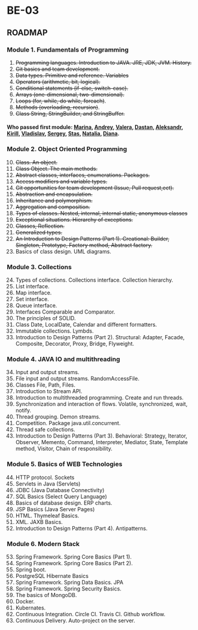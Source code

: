# BE-03

## ROADMAP
### Module 1. Fundamentals of Programming
1. ~~Programming languages. Introduction to JAVA. JRE, JDK, JVM. History.~~
2. ~~Git basics and team development.~~
3. ~~Data types. Primitive and reference. Variables~~
4. ~~Operators (arithmetic, bit, logical).~~
5. ~~Conditional statements (if-else, switch-case).~~
6. ~~Arrays (one-dimensional, two-dimensional).~~
7. ~~Loops (for, while, do while, foreach)~~.
8. ~~Methods (overloading, recursion)~~.
9. ~~Class String, StringBuilder, and StringBuffer.~~

#### Who passed first module: [Marina](https://github.com/Marina2302), [Andrey](https://github.com/Quertte), [Valera](https://github.com/ValeraDanilov), [Dastan](https://github.com/McHutov), [Aleksandr](https://github.com/grom4er/MyFirstGitRepo), [Kirill](https://github.com/MaTiFaX), [Vladislav](https://github.com/Kseenod), [Sergey](https://github.com/Fr0z3Nn), [Stas]( https://github.com/stas8987), [Natalia](https://github.com/Natalya-Zay/repositoryStorm), [Diana](https://github.com/klarimonda).
 
### Module 2. Object Oriented Programming
10. ~~Class. An object.~~
11. ~~Class Object. The main methods.~~
12. ~~Abstract classes, interfaces, enumerations. Packages.~~
13. ~~Access modifiers and variable types.~~
14. ~~Git opportunities for team development (Issue, Pull request,ect).~~
15. ~~Abstraction and encapsulation.~~
16. ~~Inheritance and polymorphism.~~
17. ~~Aggregation and composition.~~
18. ~~Types of classes. Nested, internal, internal static, anonymous classes~~
19.  ~~Exceptional situations. Hierarchy of exceptions.~~
20. ~~Classes, Reflection.~~
21. ~~Generalized types.~~
22. ~~An Introduction to Design Patterns (Part 1). Creational: Builder, Singleton, Prototype, Factory method, Abstract factory.~~ 
23. Basics of class design. UML diagrams.

### Module 3. Collections
24. Types of collections. Collections interface. Collection hierarchy.
25. List interface.
26. Map interface.
27. Set interface.
28. Queue interface.
29. Interfaces Comparable and Comparator.
30. The principles of SOLID.
31. Class Date, LocalDate, Calendar and different formatters.
32. Immutable collections. Lymbds.
33. Introduction to Design Patterns (Part 2). Structural: Adapter, Facade, Composite, Decorator, Proxy, Bridge, Flyweight.

### Module 4. JAVA IO and multithreading
34. Input and output streams.
35. File input and output streams. RandomAccessFile.
36. Classes File, Path, Files.
37. Introduction to Stream API.
38. Introduction to multithreaded programming. Create and run threads.
39. Synchronization and interaction of flows. Volatile, synchronized, wait, notify.
40. Thread grouping. Demon streams.
41. Competition. Package java.util.concurrent.
42. Thread safe collections.
43. Introduction to Design Patterns (Part 3). Behavioral: Strategy, Iterator, Observer, Memento, Command, Interpreter, Mediator, 
  State, Template method, Visitor, Chain of responsibility. 

### Module 5. Basics of WEB Technologies
44. HTTP protocol. Sockets
45. Servlets in Java (Servlets)
46. JDBC (Java Database Connectivity)
47. SQL Basics (Select Query Language)
48. Basics of database design. ERP charts.
49. JSP Basics (Java Server Pages)
50. HTML. Thymeleaf Basics.
51. XML. JAXB Basics.
52. Introduction to Design Patterns (Part 4). Antipatterns.

### Module 6. Modern Stack
53. Spring Framework. Spring Core Basics (Part 1).
54. Spring Framework. Spring Core Basics (Part 2).
55. Spring boot.
56. PostgreSQL Hibernate Basics
57. Spring Framework. Spring Data Basics. JPA
58. Spring Framework. Spring Security Basics.
59. The basics of MongoDB.
60. Docker.
61. Kubernates.
62. Continuous Integration. Circle CI. Travis CI. Github workflow.
63. Continuous Delivery. Auto-project on the server.
